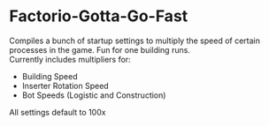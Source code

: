 # Factorio-Gotta-Go-Fast
Compiles a bunch of startup settings to multiply the speed of certain processes in the game. Fun for one building runs.  
Currently includes multipliers for:  
* Building Speed
* Inserter Rotation Speed
* Bot Speeds (Logistic and Construction)

All settings default to 100x
